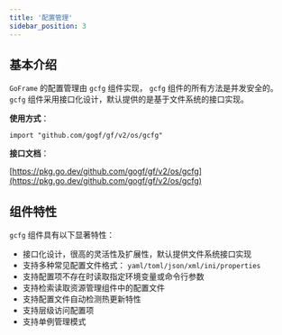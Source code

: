 ```yaml
---
title: '配置管理'
sidebar_position: 3
---
```


## 基本介绍

`GoFrame` 的配置管理由 `gcfg` 组件实现， `gcfg` 组件的所有方法是并发安全的。 `gcfg` 组件采用接口化设计，默认提供的是基于文件系统的接口实现。

**使用方式**：

```
import "github.com/gogf/gf/v2/os/gcfg"
```

**接口文档**：

[https://pkg.go.dev/github.com/gogf/gf/v2/os/gcfg](https://pkg.go.dev/github.com/gogf/gf/v2/os/gcfg)

## 组件特性

`gcfg` 组件具有以下显著特性：

- 接口化设计，很高的灵活性及扩展性，默认提供文件系统接口实现
- 支持多种常见配置文件格式： `yaml/toml/json/xml/ini/properties`
- 支持配置项不存在时读取指定环境变量或命令行参数
- 支持检索读取资源管理组件中的配置文件
- 支持配置文件自动检测热更新特性
- 支持层级访问配置项
- 支持单例管理模式

    